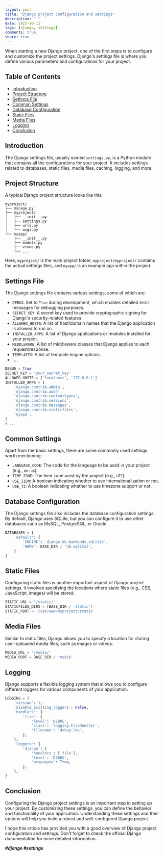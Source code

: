```yaml
---
layout: post
title: "Django project configuration and settings"
description: " "
date: 2023-10-11
tags: [django, settings]
comments: true
share: true
---
```


When starting a new Django project, one of the first steps is to configure and customize the project settings. Django's settings file is where you define various parameters and configurations for your project.

## Table of Contents
- [Introduction](#introduction)
- [Project Structure](#project-structure)
- [Settings File](#settings-file)
- [Common Settings](#common-settings)
- [Database Configuration](#database-configuration)
- [Static Files](#static-files)
- [Media Files](#media-files)
- [Logging](#logging)
- [Conclusion](#conclusion)

## Introduction <a name="introduction"></a>
The Django settings file, usually named `settings.py`, is a Python module that contains all the configurations for your project. It includes settings related to databases, static files, media files, caching, logging, and more. 

## Project Structure <a name="project-structure"></a>
A typical Django project structure looks like this:
```
myproject/
├── manage.py
├── myproject/
│   ├── __init__.py
│   ├── settings.py
│   ├── urls.py
│   └── wsgi.py
└── myapp/
    ├── __init__.py
    ├── models.py
    ├── views.py
    └── ...
```

Here, `myproject/` is the main project folder, `myproject/myproject/` contains the actual settings files, and `myapp/` is an example app within the project.

## Settings File <a name="settings-file"></a>
The Django settings file contains various settings, some of which are:

- `DEBUG`: Set to `True` during development, which enables detailed error messages for debugging purposes.
- `SECRET_KEY`: A secret key used to provide cryptographic signing for Django's security-related features.
- `ALLOWED_HOSTS`: A list of host/domain names that the Django application is allowed to run on.
- `INSTALLED_APPS`: A list of Django applications or modules installed for your project.
- `MIDDLEWARE`: A list of middleware classes that Django applies to each request/response.
- `TEMPLATES`: A list of template engine options.
- `...

```python
DEBUG = True
SECRET_KEY = 'your_secret_key'
ALLOWED_HOSTS = ['localhost', '127.0.0.1']
INSTALLED_APPS = [
    'django.contrib.admin',
    'django.contrib.auth',
    'django.contrib.contenttypes',
    'django.contrib.sessions',
    'django.contrib.messages',
    'django.contrib.staticfiles',
    'myapp',
]
# ...
```

## Common Settings <a name="common-settings"></a>
Apart from the basic settings, there are some commonly used settings worth mentioning:

- `LANGUAGE_CODE`: The code for the language to be used in your project (e.g., `en-us`).
- `TIME_ZONE`: The time zone used by the project (e.g., `UTC`).
- `USE_I18N`: A boolean indicating whether to use internationalization or not.
- `USE_TZ`: A boolean indicating whether to use timezone support or not.

## Database Configuration <a name="database-configuration"></a>
The Django settings file also includes the database configuration settings. By default, Django uses SQLite, but you can configure it to use other databases such as MySQL, PostgreSQL, or Oracle.

```python
DATABASES = {
    'default': {
        'ENGINE': 'django.db.backends.sqlite3',
        'NAME': BASE_DIR / 'db.sqlite3',
    }
}
```

## Static Files <a name="static-files"></a>
Configuring static files is another important aspect of Django project settings. It involves specifying the locations where static files (e.g., CSS, JavaScript, images) will be stored.

```python
STATIC_URL = '/static/'
STATICFILES_DIRS = [BASE_DIR / 'static']
STATIC_ROOT = '/var/www/myproject/static'
```

## Media Files <a name="media-files"></a>
Similar to static files, Django allows you to specify a location for storing user-uploaded media files, such as images or videos.

```python
MEDIA_URL = '/media/'
MEDIA_ROOT = BASE_DIR / 'media'
```

## Logging <a name="logging"></a>
Django supports a flexible logging system that allows you to configure different loggers for various components of your application.

```python
LOGGING = {
    'version': 1,
    'disable_existing_loggers': False,
    'handlers': {
        'file': {
            'level': 'DEBUG',
            'class': 'logging.FileHandler',
            'filename': 'debug.log',
        },
    },
    'loggers': {
        'django': {
            'handlers': ['file'],
            'level': 'DEBUG',
            'propagate': True,
        },
    },
}
```

## Conclusion <a name="conclusion"></a>
Configuring the Django project settings is an important step in setting up your project. By customizing these settings, you can define the behavior and functionality of your application. Understanding these settings and their options will help you build a robust and well-configured Django project.

I hope this article has provided you with a good overview of Django project configuration and settings. Don't forget to check the official Django documentation for more detailed information.

***#django #settings***